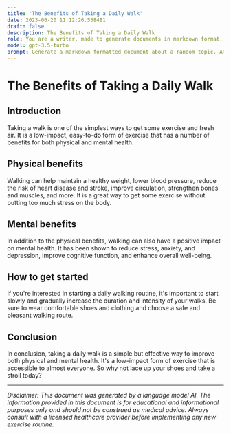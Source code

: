 ```yaml
---
title: 'The Benefits of Taking a Daily Walk'
date: 2023-06-20 11:12:26.538481
draft: false
description: The Benefits of Taking a Daily Walk
role: You are a writer, made to generate documents in markdown format. It is very important that all of the documents you generate are in valid markdown format.
model: gpt-3.5-turbo
prompt: Generate a markdown formatted document about a random topic. At the bottom, include a disclaimer explaining that the document was generated by you. The first line of the document should be the title. Make sure that the entire document is in proper markdown format, using a mix of various tags to make the document visually appealing.
---
```


# The Benefits of Taking a Daily Walk

## Introduction

Taking a walk is one of the simplest ways to get some exercise and fresh air. It is a low-impact, easy-to-do form of exercise that has a number of benefits for both physical and mental health.

## Physical benefits

Walking can help maintain a healthy weight, lower blood pressure, reduce the risk of heart disease and stroke, improve circulation, strengthen bones and muscles, and more. It is a great way to get some exercise without putting too much stress on the body.

## Mental benefits

In addition to the physical benefits, walking can also have a positive impact on mental health. It has been shown to reduce stress, anxiety, and depression, improve cognitive function, and enhance overall well-being.

## How to get started

If you're interested in starting a daily walking routine, it's important to start slowly and gradually increase the duration and intensity of your walks. Be sure to wear comfortable shoes and clothing and choose a safe and pleasant walking route.

## Conclusion

In conclusion, taking a daily walk is a simple but effective way to improve both physical and mental health. It's a low-impact form of exercise that is accessible to almost everyone. So why not lace up your shoes and take a stroll today?

---

*Disclaimer: This document was generated by a language model AI. The information provided in this document is for educational and informational purposes only and should not be construed as medical advice. Always consult with a licensed healthcare provider before implementing any new exercise routine.*